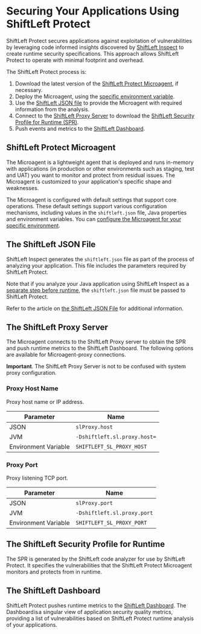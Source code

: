 # Securing Your Applications Using ShiftLeft Protect

ShiftLeft Protect secures applications against exploitation of vulnerabilities by leveraging code informed insights discovered by [ShiftLeft Inspect](../../introduction/products.md) to create runtime security specifications. This approach allows ShiftLeft Protect to operate with minimal footprint and overhead.

The ShiftLeft Protect process is:

1. Download the latest version of the [ShiftLeft Protect Microagent](#shiftleft-protect-microagent), if necessary.
2. Deploy the Microagent, using the [specific environment variable](protect-java/configuring-the-microagent.md).
3. Use the [ShiftLeft JSON file](#the-shiftleft-json-file) to provide the Microagent with required information from the analysis. 
4. Connect to the [ShiftLeft Proxy Server](#the-shiftleft-proxy-server) to download the [ShiftLeft Security Profile for Runtime (SPR)](#the-shiftleft-security-profile-for-runtime). 
5. Push events and metrics to the [ShiftLeft Dashboard](#the-shiftleft-dashboard).

## ShiftLeft Protect Microagent

The Microagent is a lightweight agent that is deployed and runs in-memory with applications (in production or other environments such as staging, test and UAT) you want to monitor and protect from residual issues. The Microagent is customized to your application's specific shape and weaknesses. 

The Microagent is configured with default settings that support core operations. These default settings support various configuration mechanisms, including values in the `shiftleft.json` file, Java properties and environment variables. You can [configure the Microagent for your specific environment](protect-java/configuring-the-microagent.md).

## The ShiftLeft JSON File

ShiftLeft Inspect generates the `shiftleft.json` file as part of the process of analyzing your application. This file includes the parameters required by ShiftLeft Protect. 

Note that if you analyze your Java application using ShiftLeft Inspect as a [separate step before runtime](../inspect/analyzing-applications.md), the `shiftleft.json` file must be passed to ShiftLeft Protect. 

Refer to the article on [the ShiftLeft JSON File](json-file.md) for additional information.

## The ShiftLeft Proxy Server

The Microagent connects to the ShiftLeft Proxy server to obtain the SPR and push runtime metrics to the ShiftLeft Dashboard. The following options are available for Microagent-proxy connections.

**Important**. The ShiftLeft Proxy Server is not to be confused with system proxy configuration.

### Proxy Host Name

Proxy host name or IP address.

Parameter | Name
--- | ---
JSON | `slProxy.host`
JVM | `-Dshiftleft.sl.proxy.host=`
Environment Variable | `SHIFTLEFT_SL_PROXY_HOST`

### Proxy Port

Proxy listening TCP port.

Parameter | Name
--- | ---
JSON | `slProxy.port`
JVM | `-Dshiftleft.sl.proxy.port`
Environment Variable | `SHIFTLEFT_SL_PROXY_PORT`

## The ShiftLeft Security Profile for Runtime

The SPR is generated by the ShiftLeft code analyzer for use by ShiftLeft Protect. It specifies the vulnerabilities that the ShiftLeft Protect Microagent monitors and protects from in runtime.

## The ShiftLeft Dashboard

ShiftLeft Protect pushes runtime metrics to the [ShiftLeft Dashboard](../using-dashboard/vulnerability-dashboard.md). The Dashboard is a singular view of application security quality metrics, providing a list of vulnerabilities based on ShiftLeft Protect runtime analysis of your applications. 
